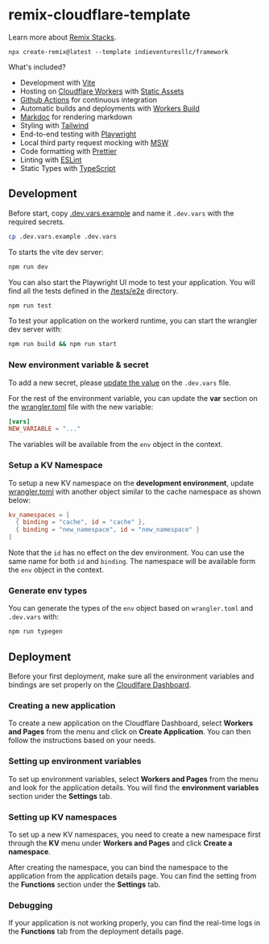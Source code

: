 # remix-cloudflare-template

Learn more about [Remix Stacks](https://remix.run/stacks).

```
npx create-remix@latest --template indieventuresllc/framework
```

What's included?

- Development with [Vite](https://vitejs.dev)
- Hosting on [Cloudflare Workers](https://developers.cloudflare.com/workers/)
  with [Static Assets](https://developers.cloudflare.com/workers/static-assets/)
- [Github Actions](https://github.com/features/actions) for continuous
  integration
- Automatic builds and deployments with
  [Workers Build](https://developers.cloudflare.com/workers/ci-cd/builds/)
- [Markdoc](https://markdoc.dev) for rendering markdown
- Styling with [Tailwind](https://tailwindcss.com/)
- End-to-end testing with [Playwright](https://playwright.dev/)
- Local third party request mocking with [MSW](https://mswjs.io/)
- Code formatting with [Prettier](https://prettier.io)
- Linting with [ESLint](https://eslint.org)
- Static Types with [TypeScript](https://typescriptlang.org)

## Development

Before start, copy [.dev.vars.example](./.dev.vars.example) and name it
`.dev.vars` with the required secrets.

```sh
cp .dev.vars.example .dev.vars
```

To starts the vite dev server:

```sh
npm run dev
```

You can also start the Playwright UI mode to test your application. You will
find all the tests defined in the [/tests/e2e](./tests/e2e) directory.

```sh
npm run test
```

To test your application on the workerd runtime, you can start the wrangler dev
server with:

```sh
npm run build && npm run start
```

### New environment variable & secret

To add a new secret, please
[update the value](https://developers.cloudflare.com/workers/configuration/secrets/#secrets-in-development)
on the `.dev.vars` file.

For the rest of the environment variable, you can update the **var** section on
the [wrangler.toml](./wrangler.toml) file with the new variable:

```toml
[vars]
NEW_VARIABLE = "..."
```

The variables will be available from the `env` object in the context.

### Setup a KV Namespace

To setup a new KV namespace on the **development environment**, update
[wrangler.toml](./wrangler.toml) with another object similar to the cache
namespace as shown below:

```toml
kv_namespaces = [
  { binding = "cache", id = "cache" },
  { binding = "new_namespace", id = "new_namespace" }
]
```

Note that the `id` has no effect on the dev environment. You can use the same
name for both `id` and `binding`. The namespace will be available form the `env`
object in the context.

### Generate env types

You can generate the types of the `env` object based on `wrangler.toml` and
`.dev.vars` with:

```sh
npm run typegen
```

## Deployment

Before your first deployment, make sure all the environment variables and
bindings are set properly on the
[Cloudlfare Dashboard](https://dash.cloudflare.com/login).

### Creating a new application

To create a new application on the Cloudflare Dashboard, select **Workers and
Pages** from the menu and click on **Create Application**. You can then follow
the instructions based on your needs.

### Setting up environment variables

To set up environment variables, select **Workers and Pages** from the menu and
look for the application details. You will find the **environment variables**
section under the **Settings** tab.

### Setting up KV namespaces

To set up a new KV namespaces, you need to create a new namespace first through
the **KV** menu under **Workers and Pages** and click **Create a namespace**.

After creating the namespace, you can bind the namespace to the application from
the application details page. You can find the setting from the **Functions**
section under the **Settings** tab.

### Debugging

If your application is not working properly, you can find the real-time logs in
the **Functions** tab from the deployment details page.
